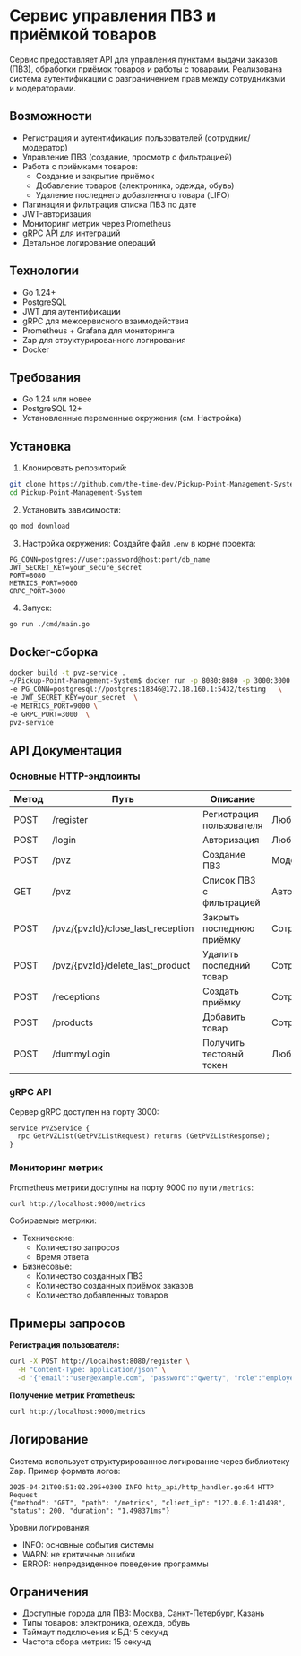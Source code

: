 

# Сервис управления ПВЗ и приёмкой товаров

Сервис предоставляет API для управления пунктами выдачи заказов (ПВЗ), обработки приёмок товаров и работы с товарами.
Реализована система аутентификации с разграничением прав между сотрудниками и модераторами.

## Возможности

- Регистрация и аутентификация пользователей (сотрудник/модератор)
- Управление ПВЗ (создание, просмотр с фильтрацией)
- Работа с приёмками товаров:
    - Создание и закрытие приёмок
    - Добавление товаров (электроника, одежда, обувь)
    - Удаление последнего добавленного товара (LIFO)
- Пагинация и фильтрация списка ПВЗ по дате
- JWT-авторизация
- Мониторинг метрик через Prometheus
- gRPC API для интеграций
- Детальное логирование операций

## Технологии

- Go 1.24+
- PostgreSQL
- JWT для аутентификации
- gRPC для межсервисного взаимодействия
- Prometheus + Grafana для мониторинга
- Zap для структурированного логирования
- Docker

## Требования
- Go 1.24 или новее
- PostgreSQL 12+
- Установленные переменные окружения (см. Настройка)

## Установка

1. Клонировать репозиторий:
```bash
git clone https://github.com/the-time-dev/Pickup-Point-Management-System.git
cd Pickup-Point-Management-System
```

2. Установить зависимости:
```bash
go mod download
```

3. Настройка окружения:
   Создайте файл `.env` в корне проекта:
```env
PG_CONN=postgres://user:password@host:port/db_name
JWT_SECRET_KEY=your_secure_secret
PORT=8080
METRICS_PORT=9000
GRPC_PORT=3000
```

4. Запуск:
```bash
go run ./cmd/main.go
```

## Docker-сборка

```bash
docker build -t pvz-service .
~/Pickup-Point-Management-System$ docker run -p 8080:8080 -p 3000:3000 -p 9000:9000   \
-e PG_CONN=postgresql://postgres:18346@172.18.160.1:5432/testing   \
-e JWT_SECRET_KEY=your_secret  \
-e METRICS_PORT=9000 \
-e GRPC_PORT=3000  \
pvz-service
```

## API Документация

### Основные HTTP-эндпоинты

| Метод | Путь                              | Описание                  | Роль           |
| ----- | --------------------------------- | ------------------------- | -------------- |
| POST  | /register                         | Регистрация пользователя  | Любая          |
| POST  | /login                            | Авторизация               | Любая          |
| POST  | /pvz                              | Создание ПВЗ              | Модератор      |
| GET   | /pvz                              | Список ПВЗ с фильтрацией  | Авторизованный |
| POST  | /pvz/{pvzId}/close_last_reception | Закрыть последнюю приёмку | Сотрудник      |
| POST  | /pvz/{pvzId}/delete_last_product  | Удалить последний товар   | Сотрудник      |
| POST  | /receptions                       | Создать приёмку           | Сотрудник      |
| POST  | /products                         | Добавить товар            | Сотрудник      |
| POST  | /dummyLogin                       | Получить тестовый токен   | Любая          |

### gRPC API

Сервер gRPC доступен на порту 3000:

```protobuf
service PVZService {
  rpc GetPVZList(GetPVZListRequest) returns (GetPVZListResponse);
}
```

### Мониторинг метрик

Prometheus метрики доступны на порту 9000 по пути `/metrics`:
```bash
curl http://localhost:9000/metrics
```

Собираемые метрики:
* Технические:
    * Количество запросов
    * Время ответа
* Бизнесовые:
    * Количество созданных ПВЗ
    * Количество созданных приёмок заказов
    * Количество добавленных товаров

## Примеры запросов

**Регистрация пользователя:**
```bash
curl -X POST http://localhost:8080/register \
  -H "Content-Type: application/json" \
  -d '{"email":"user@example.com", "password":"qwerty", "role":"employee"}'
```

**Получение метрик Prometheus:**
```bash
curl http://localhost:9000/metrics
```

## Логирование

Система использует структурированное логирование через библиотеку Zap. Пример формата логов:
```log
2025-04-21T00:51:02.295+0300 INFO http_api/http_handler.go:64 HTTP Request 
{"method": "GET", "path": "/metrics", "client_ip": "127.0.0.1:41498", "status": 200, "duration": "1.498371ms"}
```

Уровни логирования:
- INFO: основные события системы
- WARN: не критичные ошибки
- ERROR: непредвиденное поведение программы

## Ограничения
- Доступные города для ПВЗ: Москва, Санкт-Петербург, Казань
- Типы товаров: электроника, одежда, обувь
- Таймаут подключения к БД: 5 секунд
- Частота сбора метрик: 15 секунд
